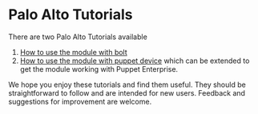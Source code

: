 # Palo Alto Tutorials

There are two Palo Alto Tutorials available

1. [How to use the module with bolt](./01-using-with-bolt/README.md)
2. [How to use the module with puppet device](./02-using-with-puppet-device/README.md) which can be extended to get the module working with Puppet Enterprise.

We hope you enjoy these tutorials and find them useful. They should be straightforward to follow and are intended for new users. Feedback and suggestions for improvement are welcome.
